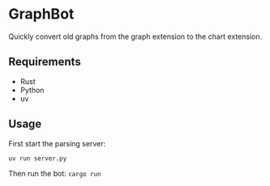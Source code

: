 # GraphBot
Quickly convert old graphs from the graph extension to the chart extension.

## Requirements

- Rust
- Python
- uv

## Usage
First start the parsing server:

`uv run server.py`

Then run the bot:
`cargo run`
